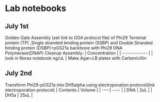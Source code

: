 # Lab notebooks
## July 1st
Golden Gate Assembly (set link to GGA protocol file) of Phi29 Terminal protein (TP) ,Single stranded binding protein (SSBP) and Double Stranded binding protein (DSBP)+pGS21a backbone with Phi29 DNA Polymerase(DNAP)
Cleanup Assembly:
| Concentration |
| ------------- |
|  look in Noras notebook ng/uL |
Make Agar+LB plates with Carbenicillin 

## July 2nd
Transform Phi29-pGS21a into DH5alpha using electroporation protocol(link electroporation protocol) 
| Contents   | Volume |
| ----| ---- |
| DNA | 2uL |
| DH5a | 25uL |

